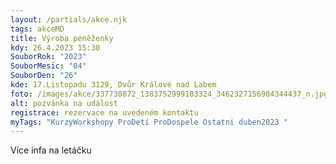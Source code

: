 ```yaml
---
layout: /partials/akce.njk
tags: akceMD
title: Výroba peněženky
kdy: 26.4.2023 15:30
SouborRok: "2023"
SouborMesic: "04"
SouborDen: "26"
kde: 17.Listopadu 3129, Dvůr Králové nad Labem
foto: /images/akce/337730872_1383752999103324_3462327156904344437_n.jpg
alt: pozvánka na událost
registrace: rezervace na uvedeném kontaktu
myTags: "KurzyWorkshopy ProDeti ProDospele Ostatni duben2023 "
---
```

V﻿íce infa na letáčku